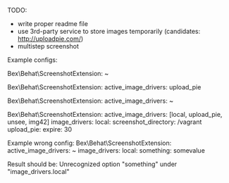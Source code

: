 TODO: 
- write proper readme file
- use 3rd-party service to store images temporarily (candidates: http://uploadpie.com/)
- multistep screenshot

Example configs:

Bex\Behat\ScreenshotExtension: ~

Bex\Behat\ScreenshotExtension:
  active_image_drivers: upload_pie

Bex\Behat\ScreenshotExtension:
  active_image_drivers: ~

Bex\Behat\ScreenshotExtension:
  active_image_drivers: [local, upload_pie, unsee, img42]
  image_drivers:
    local:
      screenshot_directory: /vagrant
    upload_pie:
      expire: 30


Example wrong config:
Bex\Behat\ScreenshotExtension:
  active_image_drivers: ~
  image_drivers:
    local:
      something: somevalue

Result should be: Unrecognized option "something" under "image_drivers.local"